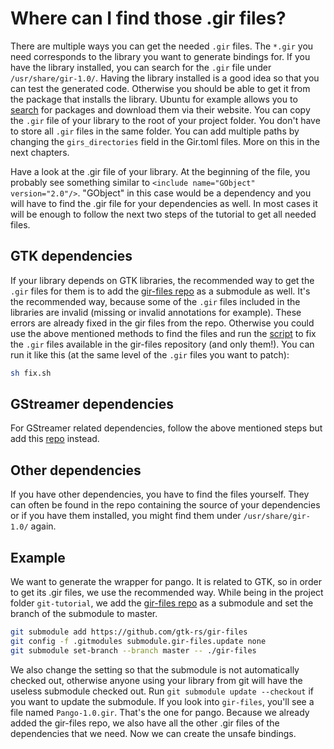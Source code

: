 # Where can I find those .gir files?
There are multiple ways you can get the needed `.gir` files.
The `*.gir` you need corresponds to the library you want to generate bindings for.
If you have the library installed, you can search for the `.gir` file under `/usr/share/gir-1.0/`.
Having the library installed is a good idea so that you can test the generated code.
Otherwise you should be able to get it from the package that installs the library.
Ubuntu for example allows you to [search](https://packages.ubuntu.com/) for packages and download them via their website.
You can copy the `.gir` file of your library to the root of your project folder.
You don't have to store all `.gir` files in the same folder.
You can add multiple paths by changing the `girs_directories` field in the Gir.toml files.
More on this in the next chapters.

Have a look at the .gir file of your library.
At the beginning of the file, you probably see something similar to `<include name="GObject" version="2.0"/>`.
"GObject" in this case would be a dependency and you will have to find the .gir file for your dependencies as well.
In most cases it will be enough to follow the next two steps of the tutorial to get all needed files.

## GTK dependencies
If your library depends on GTK libraries, the recommended way to get the `.gir` files for them is to add the [gir-files repo](https://github.com/gtk-rs/gir-files) as a submodule as well.
It's the recommended way, because some of the `.gir` files included in the libraries are invalid (missing or invalid annotations for example).
These errors are already fixed in the gir files from the repo.
Otherwise you could use the above mentioned methods to find the files and run the [script](https://github.com/gtk-rs/gir-files/blob/master/fix.sh) to fix the `.gir` files available in the gir-files repository (and only them!).
You can run it like this (at the same level of the `.gir` files you want to patch):

```sh
sh fix.sh
```

## GStreamer dependencies
For GStreamer related dependencies, follow the above mentioned steps but add this [repo](https://gitlab.freedesktop.org/gstreamer/gir-files-rs) instead.

## Other dependencies
If you have other dependencies, you have to find the files yourself.
They can often be found in the repo containing the source of your dependencies or if you have them installed, you might find them under `/usr/share/gir-1.0/` again.

## Example
We want to generate the wrapper for pango.
It is related to GTK, so in order to get its .gir files, we use the recommended way.
While being in the project folder `git-tutorial`, we add the [gir-files repo](https://github.com/gtk-rs/gir-files) as a submodule and set the branch of the submodule to master.

```sh
git submodule add https://github.com/gtk-rs/gir-files
git config -f .gitmodules submodule.gir-files.update none
git submodule set-branch --branch master -- ./gir-files
```
We also change the setting so that the submodule is not automatically checked out, otherwise anyone using your library from git will have the useless submodule checked out.
Run `git submodule update --checkout` if you want to update the submodule.
If you look into `gir-files`, you'll see a file named `Pango-1.0.gir`.
That's the one for pango.
Because we already added the gir-files repo, we also have all the other .gir files of the dependencies that we need.
Now we can create the unsafe bindings.